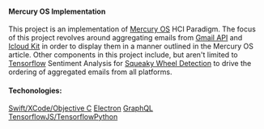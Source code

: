 #### Mercury OS Implementation
This project is an implementation of [Mercury OS](https://uxdesign.cc/introducing-mercury-os-f4de45a04289) HCI Paradigm. The focus of this project revolves around aggregating emails from [Gmail API](https://developers.google.com/gmail/api) and [Icloud Kit](https://developer.apple.com/icloud/) in order to display them in a manner outlined in the Mercury OS article. Other components in this project include, but aren't limited to [Tensorflow](https://www.tensorflow.org/) Sentiment Analysis for [Squeaky Wheel Detection](https://monkeylearn.com/blog/detecting-squeaky-wheel-urgency-in-customer-support-tickets/?ref=Welcome.AI) to drive the ordering of aggregated emails from all platforms.

#### Techonologies:

[Swift/XCode/Objective C](https://developer.apple.com/macos/)
[Electron](https://electronjs.org/)
[GraphQL](https://graphql.org/)
[TensorflowJS/TensorflowPython](https://www.tensorflow.org/)
